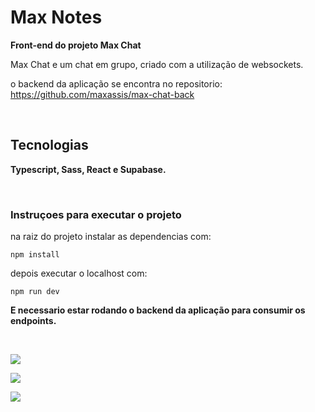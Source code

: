 # Max Notes

**Front-end do projeto Max Chat**

Max Chat e um chat em grupo, criado com a utilização de websockets.

o backend da aplicação se encontra no repositorio: 
https://github.com/maxassis/max-chat-back

<br>

## Tecnologias

**Typescript, Sass, React e Supabase.**

<br>

### Instruçoes para executar o projeto

na raiz do projeto instalar as dependencias com:
```
npm install
```

depois executar o localhost com: 
```
npm run dev
```

**E necessario estar rodando o backend da aplicação para consumir os endpoints.**

<br>


![](https://raw.githubusercontent.com/maxassis/chat-socket/master/src/assets/imgs/comp1.png?token=GHSAT0AAAAAACHZZQV2XFXAIISU2Y4LVPK6ZI4KSAQ)

![](https://raw.githubusercontent.com/maxassis/chat-socket/master/src/assets/imgs/comp3.png?token=GHSAT0AAAAAACHZZQV22WW2ZFF2H4VPZCPOZI4KT7A)

![](https://raw.githubusercontent.com/maxassis/chat-socket/master/src/assets/imgs/comp4.png?token=GHSAT0AAAAAACHZZQV373PDPFTIJ2GHDRKQZI4KUMQ)

